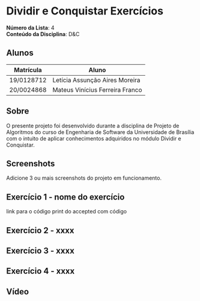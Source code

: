 # Dividir e Conquistar Exercícios

**Número da Lista**: 4<br>
**Conteúdo da Disciplina**: D&C<br>

## Alunos
|Matrícula | Aluno |
| -- | -- |
| 19/0128712  |  Letícia Assunção Aires Moreira |
| 20/0024868  |  Mateus Vinícius Ferreira Franco |

## Sobre 
O presente projeto foi desenvolvido durante a disciplina de Projeto de Algoritmos do curso de Engenharia de Software da Universidade de Brasília com o intuito de aplicar conhecimentos adquiridos no módulo Dividir e Conquistar.

## Screenshots
Adicione 3 ou mais screenshots do projeto em funcionamento.

## Exercício 1 - nome do exercício
link para o código
print do accepted com código

## Exercício 2 - xxxx

## Exercício 3 - xxxx

## Exercício 4 - xxxx

## Vídeo





